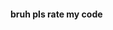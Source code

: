 #### bruh pls rate my code

<!--### Hi, Ricardo here. 👋
<!-- #### Pleasure to have you visiting. -->

<!--#### I'm a Full-stack web developer and develop bugs for a living.
#### If I write something without bugs (impossible), I will then go back and develop a few. What's fun in writing software that you then don't need to go back and fix?
#### I also like hunting in the night. I mostly hunt for bugs though.

#### The best programming language is Java.

<!--
<hr>

<h3>Some bits and bobs that I use</h3>

- Jetbrains (Webstorm, Phpstorm, Intellij... I also dabble in go and python from time to time so I use Pycharm and Goland too for those)
- Vscode (with the vim extension)
- NeoVim (slowly transitioning to a 100% vim environment)
- Moonlander keyboard (gotta keep my shoulders straight)
- Logitech Mx Master 3
- Macbook Pro 16 2019 (not an m1 sadly) and Razer Blade Advanced Model 2018 (runs windows 11)
- Some Dell Monitors (S2718D and S2719DC... both have usb-c/thunderbolt to use with the mac and they also workd as usb hubs)
- A desk and a chair
- Steelseries Siberia Elite (pretty old I know)

<hr>

[<img src="https://v2.speedtyper.dev/users/ricdotnet/badges/averagewpm" alt="SpeedTyper.dev avg wpm" height="25">](https://www.speedtyper.dev/profile/ricdotnet) 
[<img src="https://v2.speedtyper.dev/users/ricdotnet/badges/topwpm" alt="SpeedTyper.dev top wpm" height="25">](https://www.speedtyper.dev/profile/ricdotnet) 
[<img src="https://v2.speedtyper.dev/users/ricdotnet/badges/gamecount" alt="SpeedTyper.dev games" height="25">](https://www.speedtyper.dev/profile/ricdotnet)

![Hits](https://hits.seeyoufarm.com/api/count/incr/badge.svg?url=https%3A%2F%2Fgithub.com%2Fricdotnet&count_bg=%233DC8C1&title_bg=%23555555&icon=github.svg&icon_color=%23FFFFFF&title=v&edge_flat=false)

[![wakatime](https://wakatime.com/badge/user/2e2f9965-9abf-4851-85f2-95298ed98c91.svg)](https://wakatime.com/@ricdotnet)
  
<!--**ricdotnet/ricdotnet** is a ✨ _special_ ✨ repository because its `README.md` (this file) appears on your GitHub profile.

Here are some ideas to get you started:

- 🔭 I’m currently working on ...
- 🌱 I’m currently learning ...
- 👯 I’m looking to collaborate on ...
- 🤔 I’m looking for help with ...
- 💬 Ask me about ...
- 📫 How to reach me: ...
- 😄 Pronouns: ...
- ⚡ Fun fact: ...
-->
